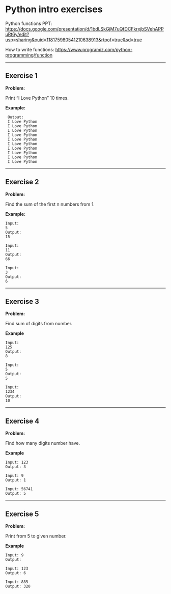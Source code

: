 # Python intro exercises

Python functions PPT: https://docs.google.com/presentation/d/1bdLSkGjM7uQfDCFkrxjbSVehAPPuRt6y/edit?usp=sharing&ouid=118175980541210638913&rtpof=true&sd=true 


How to write functions: https://www.programiz.com/python-programming/function

---

## Exercise 1

**Problem:**

Print “I Love Python” 10 times.

**Example:**

	 Output:
	 I Love Python
	 I Love Python
	 I Love Python
	 I Love Python
	 I Love Python
	 I Love Python
	 I Love Python
	 I Love Python
	 I Love Python
  	 I Love Python

---

## Exercise 2

**Problem:**

Find the sum of the first n numbers from 1.

**Example:**

	Input: 
 	5
	Output:
	15
 
 	Input: 
 	11
	Output:
	66
 
  	Input: 
 	3
	Output:
	6


---

## Exercise 3

**Problem:**

Find sum of digits from number.

**Example**

 	Input: 
	125
  	Output:
	8
 
  	Input: 
	5
  	Output:
	5
 
  	Input: 
	1234
  	Output:
	10
---

## Exercise 4

**Problem:**

Find how many digits number have.

**Example**

	Input: 123
	Output: 3
 
	Input: 9
	Output: 1
 
	Input: 56741
	Output: 5


---

## Exercise 5

**Problem:**

Print from 5 to given number.

**Example**

	Input: 9
	Output: 
 
	Input: 123
	Output: 6
 
	Input: 885
	Output: 320
 
